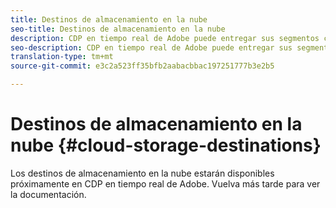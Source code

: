 ```yaml
---
title: Destinos de almacenamiento en la nube
seo-title: Destinos de almacenamiento en la nube
description: CDP en tiempo real de Adobe puede entregar sus segmentos como archivos de datos a sus ubicaciones de almacenamiento en la nube de Amazon S3 o SFTP. Añadiremos más destinos de almacenamiento en la nube en versiones posteriores.
seo-description: CDP en tiempo real de Adobe puede entregar sus segmentos como archivos de datos a sus ubicaciones de almacenamiento en la nube de Amazon S3 o SFTP. Añadiremos más destinos de almacenamiento en la nube en versiones posteriores.
translation-type: tm+mt
source-git-commit: e3c2a523ff35bfb2aabacbbac197251777b3e2b5

---
```



# Destinos de almacenamiento en la nube {#cloud-storage-destinations}

Los destinos de almacenamiento en la nube estarán disponibles próximamente en CDP en tiempo real de Adobe. Vuelva más tarde para ver la documentación.

